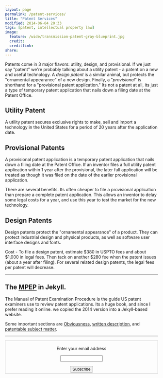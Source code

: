 ```yaml
---
layout: page
permalink: /patent-services/
title: "Patent Services"
modified: 2014-06-04 20:33
tags: [patent, intellectual property law]
image:
  feature: /wide/transmission-patent-gray-blueprint.jpg
  credit:  
  creditlink: 
share: 
---
```


Patents come in 3 major flavors: utility, design, and provisional. If we just say "patent" we're probably talking about a utility patent - a patent on a new and useful technology. A _design patent_ is a similar animal, but protects the "ornamental appearance" of a new design. Finally, a "_provisional_" is shorthand for a "provisional patent application." Its not a patent at all, its just a type of temporary patent application that nails down a filing date at the Patent Office. 


## Utility Patent

A utility patent secures exclusive rights to make, sell and import a technology in the United States for a period of 20 years after the application date. 

## Provisional Patents

A provisional patent application is a temporary patent application that nails down a filing date at the Patent Office. If an inventor files a full utility patent application within 1 year after the provisional, the later full application will be treated as though it was filed on the date of the earlier provisional application. 

There are several benefits. Its often cheaper to file a provisional application than prepare a complete patent application. This allows an inventor to delay some legal costs for a year, and use this year to test the market for the new technology. 

## Design Patents

Design patents protect the "ornamental appearance" of a product. They can protect industrial design and physical products, as well as software user interface designs and fonts. 

Cost - To file a design patent, estimate $380 in USPTO fees and about $1,000 in legal fees. Then tack on another $280 fee when the patent issues (about a year after filing). For several related design patents, the legal fees per patent will decrease. 


- - -

## The [MPEP](../mpep/index.html) in Jekyll. 
The Manual of Patent Examination Procedure is the guide US patent examiners use to review patent applications. Its a huge book, and since I prefer reading it online. we copied the 2014 version into a Jekyll-based website.

Some important sections are [Obviousness](../mpep/s2141.html), [written description](../mpep/s2163.html), and [patentable subject matter](../mpep/s2106.html).


- - - 


<form style="border:1px solid #ccc;padding:3px;text-align:center;" action="https://tinyletter.com/teachingaway" method="post" target="popupwindow" onsubmit="window.open('https://tinyletter.com/teachingaway', 'popupwindow', 'scrollbars=yes,width=800,height=600');return true"><p><label for="tlemail">Enter your email address</label></p>
<p><input type="text" style="width:140px" name="email" id="tlemail" /></p>
<input type="hidden" value="1" name="embed"/>
<input type="submit" value="Subscribe" /></form>
         
